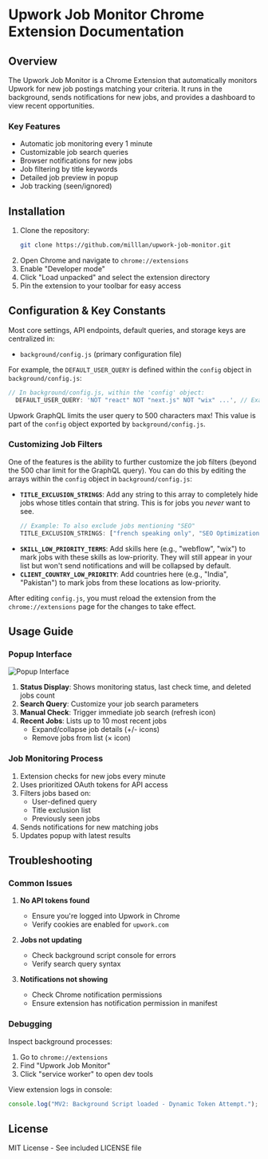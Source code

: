 # Upwork Job Monitor Chrome Extension Documentation

## Overview
The Upwork Job Monitor is a Chrome Extension that automatically monitors Upwork for new job postings matching your criteria. It runs in the background, sends notifications for new jobs, and provides a dashboard to view recent opportunities.

### Key Features
- Automatic job monitoring every 1 minute
- Customizable job search queries
- Browser notifications for new jobs
- Job filtering by title keywords
- Detailed job preview in popup
- Job tracking (seen/ignored)

## Installation
1. Clone the repository:
   ```bash
   git clone https://github.com/milllan/upwork-job-monitor.git
   ```
2. Open Chrome and navigate to `chrome://extensions`
3. Enable "Developer mode"
4. Click "Load unpacked" and select the extension directory
5. Pin the extension to your toolbar for easy access

## Configuration & Key Constants
Most core settings, API endpoints, default queries, and storage keys are centralized in:
- `background/config.js` (primary configuration file)

For example, the `DEFAULT_USER_QUERY` is defined within the `config` object in `background/config.js`:
```javascript
// In background/config.js, within the 'config' object:
  DEFAULT_USER_QUERY: 'NOT "react" NOT "next.js" NOT "wix" ...', // Example query
```
Upwork GraphQL limits the user query to 500 characters max!
This value is part of the `config` object exported by `background/config.js`.

### Customizing Job Filters
One of the features is the ability to further customize the job filters (beyond the 500 char limit for the GraphQL query). You can do this by editing the arrays within the `config` object in `background/config.js`:

-   **`TITLE_EXCLUSION_STRINGS`**: Add any string to this array to completely hide jobs whose titles contain that string. This is for jobs you *never* want to see.
    ```javascript
    // Example: To also exclude jobs mentioning "SEO"
    TITLE_EXCLUSION_STRINGS: ["french speaking only", "SEO Optimization for", ...],
    ```
-   **`SKILL_LOW_PRIORITY_TERMS`**: Add skills here (e.g., "webflow", "wix") to mark jobs with these skills as low-priority. They will still appear in your list but won't send notifications and will be collapsed by default.
-   **`CLIENT_COUNTRY_LOW_PRIORITY`**: Add countries here (e.g., "India", "Pakistan") to mark jobs from these locations as low-priority.

After editing `config.js`, you must reload the extension from the `chrome://extensions` page for the changes to take effect.

## Usage Guide
### Popup Interface
![Popup Interface](https://github.com/milllan/upwork-job-monitor/assets/198157/e615e4f4-5555-4675-81e0-745a70992348)

1. **Status Display**: Shows monitoring status, last check time, and deleted jobs count
2. **Search Query**: Customize your job search parameters
3. **Manual Check**: Trigger immediate job search (refresh icon)
4. **Recent Jobs**: Lists up to 10 most recent jobs
   - Expand/collapse job details (+/- icons)
   - Remove jobs from list (× icon)

### Job Monitoring Process
1. Extension checks for new jobs every minute
2. Uses prioritized OAuth tokens for API access
3. Filters jobs based on:
   - User-defined query
   - Title exclusion list
   - Previously seen jobs
4. Sends notifications for new matching jobs
5. Updates popup with latest results

## Troubleshooting
### Common Issues
1. **No API tokens found**
   - Ensure you're logged into Upwork in Chrome
   - Verify cookies are enabled for `upwork.com`

2. **Jobs not updating**
   - Check background script console for errors
   - Verify search query syntax

3. **Notifications not showing**
   - Check Chrome notification permissions
   - Ensure extension has notification permission in manifest

### Debugging
Inspect background processes:
1. Go to `chrome://extensions`
2. Find "Upwork Job Monitor"
3. Click "service worker" to open dev tools

View extension logs in console:
```javascript
console.log("MV2: Background Script loaded - Dynamic Token Attempt.");
```

## License
MIT License - See included LICENSE file